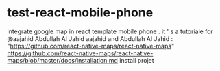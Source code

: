 # test-react-mobile-phone
integrate google map in react  template mobile phone . it ' s a tutoriale for @aajahid Abdullah Al Jahid aajahid and Abdullah Al Jahid  : "https://github.com/react-native-maps/react-native-maps" 
https://github.com/react-native-maps/react-native-maps/blob/master/docs/installation.md install projet
